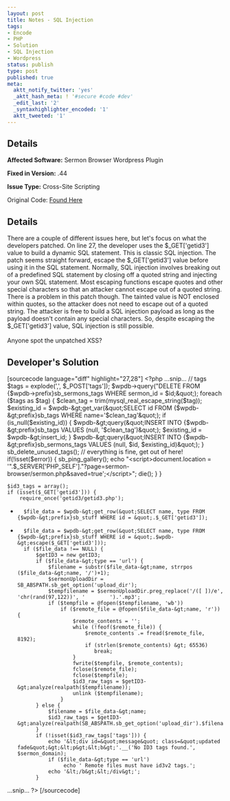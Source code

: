 ```yaml
---
layout: post
title: Notes - SQL Injection
tags:
- Encode
- PHP
- Solution
- SQL Injection
- Wordpress
status: publish
type: post
published: true
meta:
  aktt_notify_twitter: 'yes'
  _aktt_hash_meta: ! '#secure #code #dev'
  _edit_last: '2'
  _syntaxhighlighter_encoded: '1'
  aktt_tweeted: '1'
---
```

## Details
__Affected Software:__ Sermon Browser Wordpress Plugin

__Fixed in Version:__  .44

__Issue Type:__ Cross-Site Scripting

Original Code: <a href="http://spotthevuln.com/2011/05/notes/">Found Here</a>
## Details
There are a couple of different issues here, but let's focus on what the developers patched. On line 27, the developer uses the $_GET['getid3'] value to build a dynamic SQL statement. This is classic SQL injection. The patch seems straight forward, escape the $_GET['getid3'] value before using it in the SQL statement. Normally, SQL injection involves breaking out of a predefined SQL statement by closing off a quoted string and injecting your own SQL statement. Most escaping functions escape quotes and other special characters so that an attacker cannot escape out of a quoted string. There is a problem in this patch though. The tainted value is NOT enclosed within quotes, so the attacker does not need to escape out of a quoted string. The attacker is free to build a SQL injection payload as long as the payload doesn't contain any special characters. So, despite escaping the $_GET['getid3'] value, SQL injection is still possible.
<br><br>
Anyone spot the unpatched XSS?


## Developer's Solution
[sourcecode language="diff" highlight="27,28"]
&lt;?php
...snip...
		// tags
		$tags = explode(',', $_POST['tags']);
		$wpdb-&gt;query(&quot;DELETE FROM {$wpdb-&gt;prefix}sb_sermons_tags WHERE sermon_id = $id;&quot;);
		foreach ($tags as $tag) {
			$clean_tag = trim(mysql_real_escape_string($tag));
			$existing_id = $wpdb-&gt;get_var(&quot;SELECT id FROM {$wpdb-&gt;prefix}sb_tags WHERE name='$clean_tag'&quot;);
			if (is_null($existing_id)) {
				$wpdb-&gt;query(&quot;INSERT  INTO {$wpdb-&gt;prefix}sb_tags VALUES (null, '$clean_tag')&quot;);
				$existing_id = $wpdb-&gt;insert_id;
			}
			$wpdb-&gt;query(&quot;INSERT INTO {$wpdb-&gt;prefix}sb_sermons_tags VALUES (null, $id, $existing_id)&quot;);
		}
		sb_delete_unused_tags();
		// everything is fine, get out of here!
		if(!isset($error)) {
			sb_ping_gallery();
			echo &quot;&lt;script&gt;document.location = '&quot;.$_SERVER['PHP_SELF'].&quot;?page=sermon-browser/sermon.php&amp;saved=true';&lt;/script&gt;&quot;;
			die();
		}
	}

	$id3_tags = array();
	if (isset($_GET['getid3'])) {
		require_once('getid3/getid3.php');
-		$file_data = $wpdb-&gt;get_row(&quot;SELECT name, type FROM {$wpdb-&gt;prefix}sb_stuff WHERE id = &quot;.$_GET['getid3']);
+		$file_data = $wpdb-&gt;get_row(&quot;SELECT name, type FROM {$wpdb-&gt;prefix}sb_stuff WHERE id = &quot;.$wpdb-&gt;escape($_GET['getid3']));
		if ($file_data !== NULL) {
			$getID3 = new getID3;
			if ($file_data-&gt;type == 'url') {
				$filename = substr($file_data-&gt;name, strrpos ($file_data-&gt;name, '/')+1);
				$sermonUploadDir = SB_ABSPATH.sb_get_option('upload_dir');
				$tempfilename = $sermonUploadDir.preg_replace('/([ ])/e', 'chr(rand(97,122))', '		').'.mp3';
				if ($tempfile = @fopen($tempfilename, 'wb'))
					if ($remote_file = @fopen($file_data-&gt;name, 'r')) {
						$remote_contents = '';
						while (!feof($remote_file)) {
							$remote_contents .= fread($remote_file, 8192);
							if (strlen($remote_contents) &gt; 65536)
							   break;
						}
						fwrite($tempfile, $remote_contents);
						fclose($remote_file);
						fclose($tempfile);
						$id3_raw_tags = $getID3-&gt;analyze(realpath($tempfilename));
						unlink ($tempfilename);
					}
			} else {
				$filename = $file_data-&gt;name;
				$id3_raw_tags = $getID3-&gt;analyze(realpath(SB_ABSPATH.sb_get_option('upload_dir').$filename));
			}
			if (!isset($id3_raw_tags['tags'])) {
				echo '&lt;div id=&quot;message&quot; class=&quot;updated fade&quot;&gt;&lt;p&gt;&lt;b&gt;'.__('No ID3 tags found.', $sermon_domain);
				if ($file_data-&gt;type == 'url')
					 echo ' Remote files must have id3v2 tags.';
				echo '&lt;/b&gt;&lt;/div&gt;';
			}
...snip...
?&gt;
[/sourcecode]
